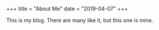 +++
title = "About Me"
date = "2019-04-07"
+++

This is my blog. There are many like it, but this one is mine.
